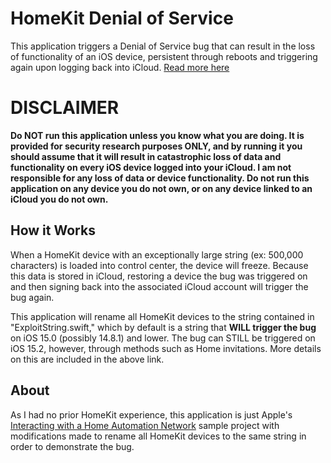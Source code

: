 # HomeKit Denial of Service
This application triggers a Denial of Service bug that can result in the loss of functionality of an iOS device, persistent through reboots and triggering again upon logging back into iCloud. [Read more here](https://trevorspiniolas.com/doorlock/doorlock.html)


# DISCLAIMER
**Do NOT run this application unless you know what you are doing. It is provided for security research purposes ONLY, and by running it you should assume that it will result in catastrophic loss of data and functionality on every iOS device logged into your iCloud. I am not responsible for any loss of data or device functionality. Do not run this application on any device you do not own, or on any device linked to an iCloud you do not own.**


## How it Works
When a HomeKit device with an exceptionally large string (ex: 500,000 characters) is loaded into control center, the device will freeze. Because this data is stored in iCloud, restoring a device the bug was triggered on and then signing back into the associated iCloud account will trigger the bug again.

This application will rename all HomeKit devices to the string contained in "ExploitString.swift," which by default is a string that **WILL trigger the bug** on iOS 15.0 (possibly 14.8.1) and lower. The bug can STILL be triggered on iOS 15.2, however, through methods such as Home invitations. More details on this are included in the above link.


## About
As I had no prior HomeKit experience, this application is just Apple's [Interacting with a Home Automation Network](https://developer.apple.com/documentation/homekit/interacting_with_a_home_automation_network) sample project with modifications made to rename all HomeKit devices to the same string in order to demonstrate the bug.

